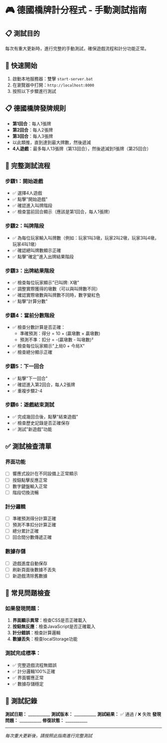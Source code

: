 # 🎮 德國橋牌計分程式 - 手動測試指南

## 📋 測試目的
每次有重大更新時，進行完整的手動測試，確保遊戲流程和計分功能正常。

## 🚀 快速開始
1. 啟動本地服務器：雙擊 `start-server.bat`
2. 在瀏覽器中打開：`http://localhost:8000`
3. 按照以下步驟進行測試

## 📋 德國橋牌發牌規則
- **第1回合**：每人1張牌
- **第2回合**：每人2張牌
- **第3回合**：每人3張牌
- 以此類推，直到達到最大牌數，然後遞減
- **4人遊戲**：最多每人13張牌（第13回合），然後遞減到1張牌（第25回合）

## 🧪 完整測試流程

### 步驟1：開始遊戲
- ✅ 選擇4人遊戲
- ✅ 點擊"開始遊戲"
- ✅ 確認進入叫牌階段
- ✅ 檢查當前回合顯示（應該是第1回合，每人1張牌）

### 步驟2：叫牌階段
- ✅ 為每位玩家輸入叫牌數（例如：玩家1叫3墩，玩家2叫2墩，玩家3叫4墩，玩家4叫1墩）
- ✅ 確認總叫牌數顯示正確
- ✅ 點擊"確定"進入出牌結果階段

### 步驟3：出牌結果階段
- ✅ 檢查每位玩家顯示"已叫牌: X墩"
- ✅ 調整實際獲得的墩數（可以與叫牌數不同）
- ✅ 確認實際墩數與叫牌數不同時，數字變紅色
- ✅ 點擊"計算分數"

### 步驟4：當前分數階段
- ✅ 檢查分數計算是否正確：
  - 準確預測：得分 = 10 + (贏墩數 × 贏墩數)
  - 預測不準：扣分 = -(贏墩數 - 叫墩數)²
- ✅ 檢查每位玩家顯示"上局0 + 今局X"
- ✅ 檢查總分顯示正確

### 步驟5：下一回合
- ✅ 點擊"下一回合"
- ✅ 確認進入第2回合，每人2張牌
- ✅ 重複步驟2-4

### 步驟6：遊戲結束測試
- ✅ 完成幾回合後，點擊"結束遊戲"
- ✅ 檢查歷史記錄是否正確保存
- ✅ 測試"新遊戲"功能

## ✅ 測試檢查清單

### 界面功能
- [ ] 響應式設計在不同設備上正常顯示
- [ ] 按鈕點擊反應正常
- [ ] 數字鍵盤輸入正常
- [ ] 階段切換流暢

### 計分邏輯
- [ ] 準確預測得分計算正確
- [ ] 預測不準扣分計算正確
- [ ] 總分累計正確
- [ ] 回合間分數傳遞正確

### 數據存儲
- [ ] 遊戲進度自動保存
- [ ] 刷新頁面後數據不丟失
- [ ] 新遊戲清除舊數據

## 🐛 常見問題檢查

### 如果發現問題：
1. **界面顯示異常**：檢查CSS是否正確載入
2. **按鈕無反應**：檢查JavaScript是否正確載入
3. **計分錯誤**：檢查計算邏輯
4. **數據丟失**：檢查localStorage功能

### 測試完成標準：
- ✅ 完整遊戲流程無錯誤
- ✅ 計分邏輯100%正確
- ✅ 界面響應正常
- ✅ 數據存儲穩定

## 📝 測試記錄

**測試日期：** ___________
**測試版本：** ___________
**測試結果：** ✅ 通過 / ❌ 失敗
**發現問題：** ___________
**修復狀態：** ___________

---
*每次重大更新後，請按照此指南進行完整測試*
